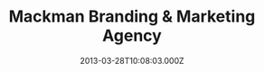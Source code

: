 ---
date: 2013-03-28T10:08:03.000Z
title: Mackman Branding & Marketing Agency
latitude: 52.03715552651302
longitude: 0.7307864160783151
category: checkin
---